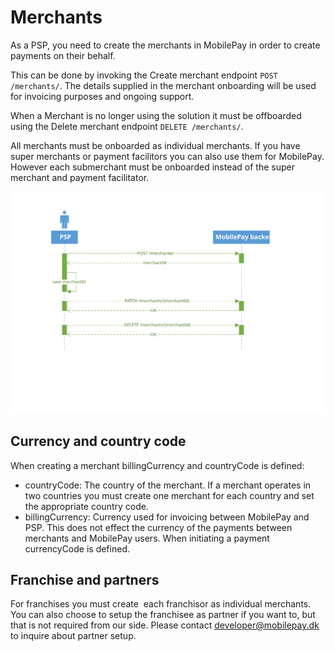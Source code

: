 # Merchants

As a PSP, you need to create the merchants in MobilePay in order to create payments on their behalf.

This can be done by invoking the Create merchant endpoint `POST /merchants/`.
The details supplied in the merchant onboarding will be used for invoicing purposes and ongoing support.

When a Merchant is no longer using the solution it must be offboarded using the Delete merchant endpoint `DELETE /merchants/`.

All merchants must be onboarded as individual merchants. If you have super merchants or payment facilitors you can also use them for MobilePay. However each submerchant must be onboarded instead of the super merchant and payment facilitator.

[![merchant sequence diagram](/img/online-merchant-sequence-diagram.svg)](/img/online-merchant-sequence-diagram.svg)

## Currency and country code

When creating a merchant billingCurrency and countryCode is defined:

* countryCode: The country of the merchant. If a merchant operates in two countries you must create one merchant for each country and set the appropriate country code.
* billingCurrency: Currency used for invoicing between MobilePay and PSP. This does not effect the currency of the payments between merchants and MobilePay users. When initiating a payment currencyCode is defined.

## Franchise and partners

For franchises you must create  each franchisor as individual merchants. You can also choose to setup the franchisee as partner if you want to, but that is not required from our side. Please contact developer@mobilepay.dk to inquire about partner setup.
